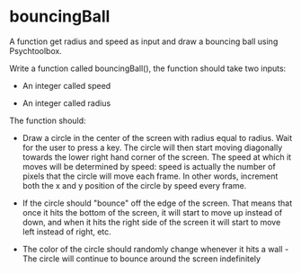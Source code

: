 # bouncingBall
A function get radius and speed as input and draw a bouncing ball using Psychtoolbox. 


Write a function called bouncingBall(), the function should take two inputs:

- An integer called speed

- An integer called radius

The function should:

- Draw a circle in the center of the screen with radius equal to radius. Wait for the user to press a key. The circle will then start moving diagonally towards the lower right hand corner of the screen. The speed at which it moves will be determined by speed: speed is actually the number of pixels that the circle will move each frame. In other words, increment both the x and y position of the circle by speed every frame.

- If the circle should "bounce" off the edge of the screen. That means that once it hits the bottom of the screen, it will start to move up instead of down, and when it hits the right side of the screen it will start to move left instead of right, etc.

- The color of the circle should randomly change whenever it hits a wall - The circle will continue to bounce around the screen indefinitely
